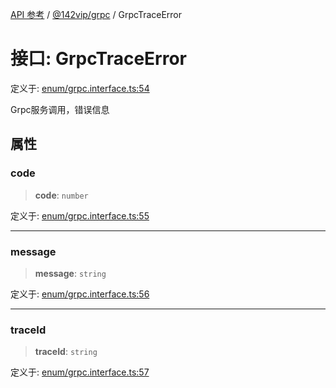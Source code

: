 [API 参考](../wiki/Home) / [@142vip/grpc](../wiki/@142vip.grpc) / GrpcTraceError

# 接口: GrpcTraceError

定义于: [enum/grpc.interface.ts:54](https://github.com/142vip/core-x/blob/58a4aca72f73ebc92491a458c9b83754486dc296/packages/grpc/src/enum/grpc.interface.ts#L54)

Grpc服务调用，错误信息

## 属性

### code

> **code**: `number`

定义于: [enum/grpc.interface.ts:55](https://github.com/142vip/core-x/blob/58a4aca72f73ebc92491a458c9b83754486dc296/packages/grpc/src/enum/grpc.interface.ts#L55)

***

### message

> **message**: `string`

定义于: [enum/grpc.interface.ts:56](https://github.com/142vip/core-x/blob/58a4aca72f73ebc92491a458c9b83754486dc296/packages/grpc/src/enum/grpc.interface.ts#L56)

***

### traceId

> **traceId**: `string`

定义于: [enum/grpc.interface.ts:57](https://github.com/142vip/core-x/blob/58a4aca72f73ebc92491a458c9b83754486dc296/packages/grpc/src/enum/grpc.interface.ts#L57)
